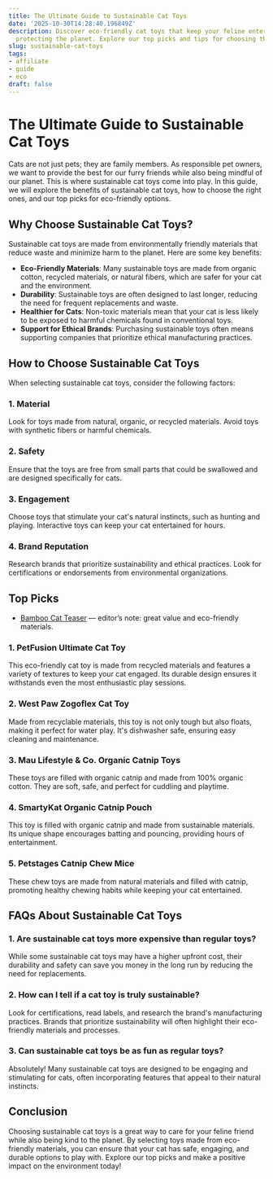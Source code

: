 ```yaml
---
title: The Ultimate Guide to Sustainable Cat Toys
date: '2025-10-30T14:28:40.196849Z'
description: Discover eco-friendly cat toys that keep your feline entertained while
  protecting the planet. Explore our top picks and tips for choosing the best toys.
slug: sustainable-cat-toys
tags:
- affiliate
- guide
- eco
draft: false
---
```


# The Ultimate Guide to Sustainable Cat Toys

Cats are not just pets; they are family members. As responsible pet owners, we want to provide the best for our furry friends while also being mindful of our planet. This is where sustainable cat toys come into play. In this guide, we will explore the benefits of sustainable cat toys, how to choose the right ones, and our top picks for eco-friendly options.

## Why Choose Sustainable Cat Toys?

Sustainable cat toys are made from environmentally friendly materials that reduce waste and minimize harm to the planet. Here are some key benefits:

- **Eco-Friendly Materials**: Many sustainable toys are made from organic cotton, recycled materials, or natural fibers, which are safer for your cat and the environment.
- **Durability**: Sustainable toys are often designed to last longer, reducing the need for frequent replacements and waste.
- **Healthier for Cats**: Non-toxic materials mean that your cat is less likely to be exposed to harmful chemicals found in conventional toys.
- **Support for Ethical Brands**: Purchasing sustainable toys often means supporting companies that prioritize ethical manufacturing practices.

## How to Choose Sustainable Cat Toys

When selecting sustainable cat toys, consider the following factors:

### 1. Material
Look for toys made from natural, organic, or recycled materials. Avoid toys with synthetic fibers or harmful chemicals.

### 2. Safety
Ensure that the toys are free from small parts that could be swallowed and are designed specifically for cats.

### 3. Engagement
Choose toys that stimulate your cat's natural instincts, such as hunting and playing. Interactive toys can keep your cat entertained for hours.

### 4. Brand Reputation
Research brands that prioritize sustainability and ethical practices. Look for certifications or endorsements from environmental organizations.

## Top Picks

- [Bamboo Cat Teaser](https://www.amazon.com/dp/B09XYZ3210/?tag=ecopetguide-20) — editor’s note: great value and eco-friendly materials.

### 1. **PetFusion Ultimate Cat Toy**
This eco-friendly cat toy is made from recycled materials and features a variety of textures to keep your cat engaged. Its durable design ensures it withstands even the most enthusiastic play sessions.

### 2. **West Paw Zogoflex Cat Toy**
Made from recyclable materials, this toy is not only tough but also floats, making it perfect for water play. It's dishwasher safe, ensuring easy cleaning and maintenance.

### 3. **Mau Lifestyle & Co. Organic Catnip Toys**
These toys are filled with organic catnip and made from 100% organic cotton. They are soft, safe, and perfect for cuddling and playtime.

### 4. **SmartyKat Organic Catnip Pouch**
This toy is filled with organic catnip and made from sustainable materials. Its unique shape encourages batting and pouncing, providing hours of entertainment.

### 5. **Petstages Catnip Chew Mice**
These chew toys are made from natural materials and filled with catnip, promoting healthy chewing habits while keeping your cat entertained.

## FAQs About Sustainable Cat Toys

### 1. **Are sustainable cat toys more expensive than regular toys?**
While some sustainable cat toys may have a higher upfront cost, their durability and safety can save you money in the long run by reducing the need for replacements.

### 2. **How can I tell if a cat toy is truly sustainable?**
Look for certifications, read labels, and research the brand's manufacturing practices. Brands that prioritize sustainability will often highlight their eco-friendly materials and processes.

### 3. **Can sustainable cat toys be as fun as regular toys?**
Absolutely! Many sustainable cat toys are designed to be engaging and stimulating for cats, often incorporating features that appeal to their natural instincts.

## Conclusion

Choosing sustainable cat toys is a great way to care for your feline friend while also being kind to the planet. By selecting toys made from eco-friendly materials, you can ensure that your cat has safe, engaging, and durable options to play with. Explore our top picks and make a positive impact on the environment today!